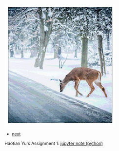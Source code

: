 
<img src="HW1.png" alt="hw1" title="hw1"/>


<div class="navbar">
  <div class="navbar-inner">
      <ul class="nav">
          <li><a href="HW2.html">next</a></li>  
      </ul>
  </div>
</div>

Haotian Yu's Assignment 1:
[jupyter note (python)](https://github.com/HaotianYu123/HaotianYu123.github.io/blob/master/Assignments/HaotianYu_Assignment1.ipynb)

